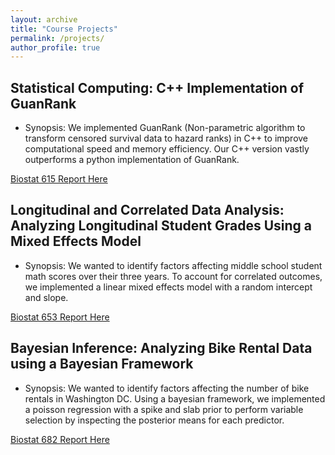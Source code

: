 ```yaml
---
layout: archive
title: "Course Projects"
permalink: /projects/
author_profile: true
---
```


## Statistical Computing: C++ Implementation of GuanRank  
* Synopsis: We implemented GuanRank (Non-parametric algorithm to transform censored survival data to hazard ranks) in C++
to improve computational speed and memory efficiency. Our C++ version vastly outperforms a python implementation of GuanRank.

[Biostat 615 Report Here](https://github.com/kliao12/kliao12.github.io/blob/master/files/Group%205%20Final%20Project%20Paper%20(2020_02_29%2001_13_00%20UTC).pdf)


## Longitudinal and Correlated Data Analysis: Analyzing Longitudinal Student Grades Using a Mixed Effects Model  
* Synopsis: We wanted to identify factors affecting middle school student math scores over their three years. To account for correlated
outcomes, we implemented a linear mixed effects model with a random intercept and slope. 

[Biostat 653 Report Here](https://github.com/kliao12/kliao12.github.io/blob/master/files/653_Final_Project_Paper.pdf)

## Bayesian Inference: Analyzing Bike Rental Data using a Bayesian Framework  
* Synopsis: We wanted to identify factors affecting the number of bike rentals in Washington DC. Using a bayesian framework, we implemented
a poisson regression with a spike and slab prior to perform variable selection by inspecting the posterior means for each predictor. 

[Biostat 682 Report Here](https://github.com/kliao12/kliao12.github.io/blob/master/files/bios682_Final%20Project%20(2020_02_29%2001_13_00%20UTC).pdf)
